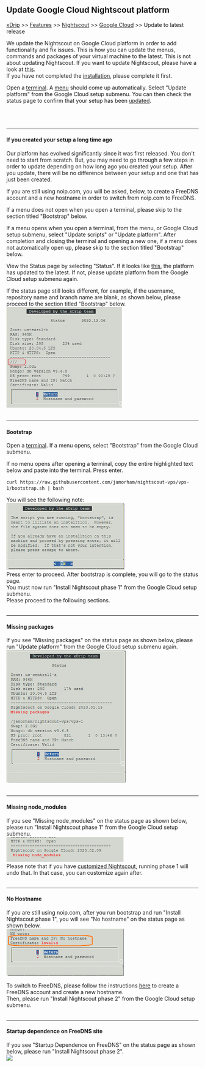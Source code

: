 ## Update Google Cloud Nightscout platform
[xDrip](../../README.md) >> [Features](../Features_page.md) >> [Nightscout](../Nightscout_page.md) >> [Google Cloud](./GoogleCloud.md) >> Update to latest release   
  
We update the Nightscout on Google Cloud platform in order to add functionality and fix issues.  This is how you can update the menus, commands and packages of your virtual machine to the latest.  This is not about updating Nightscout.  If you want to update Nightscout, please have a look at [this](./update_nightscout.md).  
If you have not completed the [installation](./GoogleCloud.md), please complete it first.  
  
Open a [terminal](./Terminal.md).  A [menu](./Menu.md) should come up automatically.  Select "Update platform" from the Google Cloud setup submenu.  You can then check the status page to confirm that your setup has been [updated](./GC_ReleaseNotes.md).  
<br/>  
<br/>  
  
---  
  
#### **If you created your setup a long time ago**  
Our platform has evolved significantly since it was first released.  You don't need to start from scratch.  But, you may need to go through a few steps in order to update depending on how long ago you created your setup.  After you update, there will be no difference between your setup and one that has just been created.  

If you are still using noip.com, you will be asked, below, to create a FreeDNS account and a new hostname in order to switch from noip.com to FreeDNS.  
  
If a menu does not open when you open a terminal, please skip to the section titled "Bootstrap" below.  
  
If a menu opens when you open a terminal, from the menu, or Google Cloud setup submenu, select "Update scripts" or "Update platform".  After completion and closing the terminal and opening a new one, if a menu does not automatically open up, please skip to the section titled "Bootstrap" below.  
  
View the Status page by selecting "Status".  If it looks like [this](./images/Status.png), the platform has updated to the latest.  If not, please update platform from the Google Cloud setup submenu again.  
  
If the status page still looks different, for example, if the username, repository name and branch name are blank, as shown below, please proceed to the section titled "Bootstrap" below.  
![](./images/NoRepoStat.png)  
<br/>  
  
---  
  
#### **Bootstrap**  
Open a [terminal](./Terminal.md).  If a menu opens, select "Bootstrap" from the Google Cloud submenu.  
  
If no menu opens after opening a terminal, copy the entire highlighted text below and paste into the terminal.  Press enter.  
  
```  
curl https://raw.githubusercontent.com/jamorham/nightscout-vps/vps-1/bootstrap.sh | bash
```  
  
You will see the following note:  
![](./images/BootstrapConfirm.png)  
Press enter to proceed.  After bootstrap is complete, you will go to the status page.  
You must now run "Install Nightscout phase 1" from the Google Cloud setup submenu.  
Please proceed to the following sections.  
<br/>  
  
---  
  
#### **Missing packages**
If you see "Missing packages" on the status page as shown below, please run "Update platform" from the Google Cloud setup submenu again.  
![](./images/MissingPackages.png)  
<br/>  
  
---  
  
#### **Missing node_modules**
If you see "Missing node_modules" on the status page as shown below, please run "Install Nightscout phase 1" from the Google Cloud setup submenu.  
![](./images/MissNodeModules.png)  
Please note that if you have [customized Nightscout](./Customize.md), running phase 1 will undo that.  In that case, you can customize again after.  
<br/>  
  
---  
  
#### **No Hostname**
If you are still using noip.com, after you run bootstrap and run "Install Nightscout phase 1", you will see "No hostname" on the status page as shown below.  
![](./images/NoHostname.png)  
  
To switch to FreeDNS, please follow the instructions [here](./FreeDNS.md) to create a FreeDNS account and create a new hostname.  
Then, please run "Install Nightscout phase 2" from the Google Cloud setup submenu.  
<br/>  
  
---  
  
#### **Startup dependence on FreeDNS site**
If you see "Startup Dependence on FreeDNS" on the status page as shown below, please run "Install Nightscout phase 2".  
![](StartFreeDNS_dependence.png)  
